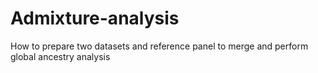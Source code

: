 # Admixture-analysis
How to prepare two datasets and reference panel to merge and perform global ancestry analysis

